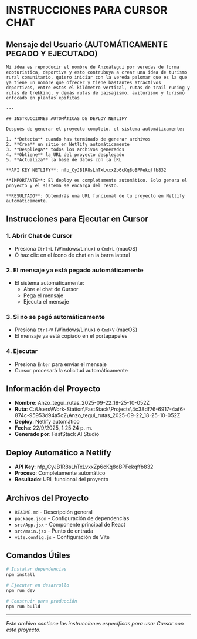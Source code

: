 # INSTRUCCIONES PARA CURSOR CHAT

## Mensaje del Usuario (AUTOMÁTICAMENTE PEGADO Y EJECUTADO)
```
Mi idea es reproducir el nombre de Anzoátegui por veredas de forma ecoturistica, deportiva y esto contrubuya a crear una idea de turismo rural comunitario, quiero iniciar con la vereda palomar que es la que ya tiene un nombre que ofrecer y tiene bastantes atractivos deportivos, entre estos el kilómetro vertical, rutas de trail runing y rutas de trekking, y demás rutas de paisajismo, aviturismo y turismo enfocado en plantas epifitas 

---

## INSTRUCCIONES AUTOMÁTICAS DE DEPLOY NETLIFY

Después de generar el proyecto completo, el sistema automáticamente:

1. **Detecta** cuando has terminado de generar archivos
2. **Crea** un sitio en Netlify automáticamente
3. **Despliega** todos los archivos generados
4. **Obtiene** la URL del proyecto desplegado
5. **Actualiza** la base de datos con la URL

**API KEY NETLIFY**: nfp_CyJB1R8sLhTxLvxxZp6cKq8oBPFekqffb832

**IMPORTANTE**: El deploy es completamente automático. Solo genera el proyecto y el sistema se encarga del resto.

**RESULTADO**: Obtendrás una URL funcional de tu proyecto en Netlify automáticamente.
```

## Instrucciones para Ejecutar en Cursor

### 1. Abrir Chat de Cursor
- Presiona `Ctrl+L` (Windows/Linux) o `Cmd+L` (macOS)
- O haz clic en el ícono de chat en la barra lateral

### 2. El mensaje ya está pegado automáticamente
- El sistema automáticamente:
  - Abre el chat de Cursor
  - Pega el mensaje
  - Ejecuta el mensaje

### 3. Si no se pegó automáticamente
- Presiona `Ctrl+V` (Windows/Linux) o `Cmd+V` (macOS)
- El mensaje ya está copiado en el portapapeles

### 4. Ejecutar
- Presiona `Enter` para enviar el mensaje
- Cursor procesará la solicitud automáticamente

## Información del Proyecto
- **Nombre**: Anzo_tegui_rutas_2025-09-22_18-25-10-052Z
- **Ruta**: C:\Users\Work-Station\FastStack\Projects\4c38df76-6917-4af6-874c-95953d94a5c2\Anzo_tegui_rutas_2025-09-22_18-25-10-052Z
- **Deploy**: Netlify automático
- **Fecha**: 22/9/2025, 1:25:24 p. m.
- **Generado por**: FastStack AI Studio

## Deploy Automático a Netlify
- **API Key**: nfp_CyJB1R8sLhTxLvxxZp6cKq8oBPFekqffb832
- **Proceso**: Completamente automático
- **Resultado**: URL funcional del proyecto

## Archivos del Proyecto
- `README.md` - Descripción general
- `package.json` - Configuración de dependencias
- `src/App.jsx` - Componente principal de React
- `src/main.jsx` - Punto de entrada
- `vite.config.js` - Configuración de Vite

## Comandos Útiles
```bash
# Instalar dependencias
npm install

# Ejecutar en desarrollo
npm run dev

# Construir para producción
npm run build
```

---
*Este archivo contiene las instrucciones específicas para usar Cursor con este proyecto.*
